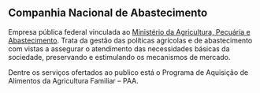 Companhia Nacional de Abastecimento
---

Empresa pública federal vinculada ao [Ministério da Agricultura, Pecuária e Abastecimento]. Trata da gestão das políticas agrícolas e de abastecimento com vistas a assegurar o atendimento das necessidades básicas da sociedade, preservando e estimulando os mecanismos de mercado. 

Dentre os serviços ofertados ao publico está o Programa de Aquisição de Alimentos da Agricultura Familiar – PAA.

[Ministério da Agricultura, Pecuária e Abastecimento]:/orgao/ministerio-da-agricultura-pecuaria-e-abastecimento-mapa